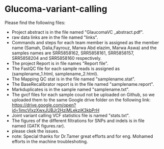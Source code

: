 # Glucoma-variant-calling

Please find the following files:
- Project abstract is in the file named "GlaucomaVC _abstract.pdf".
- raw data links are in the file named "links".
- Commands and steps for each  team member is assigned as the member name (Samah, Dalia,Fayrouz, Marwa Abd elazim, Marwa Aswa) and the   samples names are SRR5858162, SRR5858161, SRR5858157, SRR5858204 and SRR5858160 respectively.
- The  project Report is in file names "Report file".
- The FastQC file for each sample reads is assigned as (samplename_1.html, samplename_2.html).
- The Mapping QC stat is in the file named "samplename.stat".
 - The BaseRecalibrator report is in the file named "samplename.report".
- Markduplicates is in the sample named "samplename.txt".
- The gvcf files for each sample coud not be uploaded on Github, so we uploaded them to the same Google drive folder on the following link: https://drive.google.com/open?id=1imcVlxzXwxJUBJr2HziMLekziK3kbPrH
- Joint variant calling VCF statistics file is named "stats.txt".
- The figures of the different filtrations for SNPs and indels is in file named (GATK figures.rar).
- please ckek the issues.
- note: Special thanks for Dr.Tamer great efforts and for eng. Mohamed efforts in the machine troubleshoting. 
